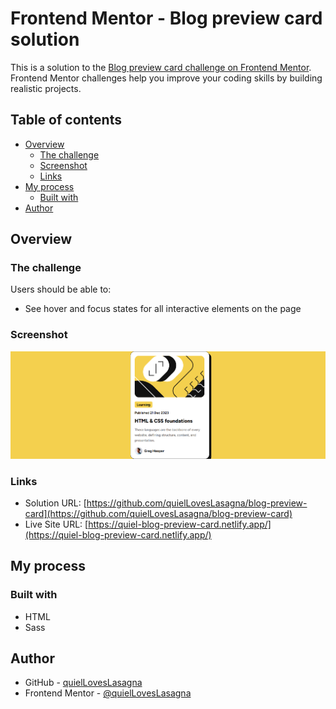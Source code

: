 # Frontend Mentor - Blog preview card solution

This is a solution to the [Blog preview card challenge on Frontend Mentor](https://www.frontendmentor.io/challenges/blog-preview-card-ckPaj01IcS). Frontend Mentor challenges help you improve your coding skills by building realistic projects.

## Table of contents

- [Overview](#overview)
  - [The challenge](#the-challenge)
  - [Screenshot](#screenshot)
  - [Links](#links)
- [My process](#my-process)
  - [Built with](#built-with)
- [Author](#author)

## Overview

### The challenge

Users should be able to:

- See hover and focus states for all interactive elements on the page

### Screenshot

![Preview image](./assets/images/preview-1.png)

### Links

- Solution URL: [https://github.com/quielLovesLasagna/blog-preview-card](https://github.com/quielLovesLasagna/blog-preview-card)
- Live Site URL: [https://quiel-blog-preview-card.netlify.app/](https://quiel-blog-preview-card.netlify.app/)

## My process

### Built with

- HTML
- Sass

## Author

- GitHub - [quielLovesLasagna](https://github.com/quielLovesLasagna)
- Frontend Mentor - [@quielLovesLasagna](https://www.frontendmentor.io/profile/quielLovesLasagna)
